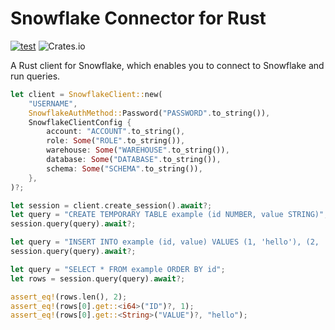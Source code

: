 # Snowflake Connector for Rust

[![test](https://github.com/estie-inc/snowflake-connector-rs/actions/workflows/test.yml/badge.svg)](https://github.com/estie-inc/snowflake-connector-rs/actions/workflows/test.yml)
![Crates.io](https://img.shields.io/crates/v/snowflake-connector-rs)

A Rust client for Snowflake, which enables you to connect to Snowflake and run queries.

```rust
let client = SnowflakeClient::new(
    "USERNAME",
    SnowflakeAuthMethod::Password("PASSWORD".to_string()),
    SnowflakeClientConfig {
        account: "ACCOUNT".to_string(),
        role: Some("ROLE".to_string()),
        warehouse: Some("WAREHOUSE".to_string()),
        database: Some("DATABASE".to_string()),
        schema: Some("SCHEMA".to_string()),
    },
)?;

let session = client.create_session().await?;
let query = "CREATE TEMPORARY TABLE example (id NUMBER, value STRING)";
session.query(query).await?;

let query = "INSERT INTO example (id, value) VALUES (1, 'hello'), (2, 'world')";
session.query(query).await?;

let query = "SELECT * FROM example ORDER BY id";
let rows = session.query(query).await?;

assert_eq!(rows.len(), 2);
assert_eq!(rows[0].get::<i64>("ID")?, 1);
assert_eq!(rows[0].get::<String>("VALUE")?, "hello");
```
